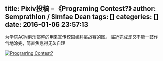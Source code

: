 title: Pixiv投稿 – 《Programing Contest?》
author: Semprathlon / Simfae Dean
tags: []
categories: []
date: 2016-01-06 23:57:13
---
为学院ACM俱乐部整的用来宣传校园编程挑战赛的图。
临近完成却又不能一鼓作气地涂完，简直焦急得无法自理

[![Programing Contest?](/blog/uploads/2016/01/160104-.png)](http://www.pixiv.net/member_illust.php?mode=medium&illust_id=54558575)